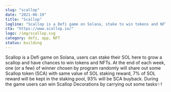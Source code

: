 ```yaml
---
slug: "scallop"
date: "2021-06-19"
title: "Scallop"
logline: "Scallop is a Defi game on Solana, stake to win tokens and NFTs✨!"
cta: "https://www.scallop.io/"
logo: /img/scallop.svg
category: defi, app, NFT
status: building
---
```


Scallop is a Defi game on Solana, users can stake their SOL here to grow a scallop and have chances to win tokens and NFTs. At the end of each week, one (or a few) of winner chosen by program randomly will share out some Scallop token (SCA) with same value of SOL staking reward, 7% of SOL reward will be kept in the staking pool, 93% will be SCA buyback. During the game users can win Scallop Decorations by carrying out some tasks✨!
